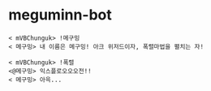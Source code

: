 meguminn-bot
===

```
< mVBChunguk> !메구밍
< 메구밍> 내 이름은 메구밍! 아크 위저드이자, 폭렬마법을 펼치는 자!
```

```
< mVBChunguk> !폭렬
<@메구밍> 익스플로오오오전!!
< 메구밍> 아윽...
```

